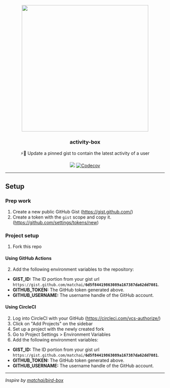<p align="center">
  <img width="400" src="https://user-images.githubusercontent.com/10660468/54499151-062f8900-48e5-11e9-82c9-767d39c9cbbe.png">
  <h3 align="center">activity-box</h3>
  <p align="center">⚡️📌 Update a pinned gist to contain the latest activity of a user</p>
</p>

<p align="center"><a href="https://action-badges.now.sh"><img src="https://action-badges.now.sh/JasonEtco/activity-box" /></a> <a href="https://codecov.io/gh/JasonEtco/activity-box/"><img src="https://badgen.now.sh/codecov/c/github/JasonEtco/activity-box" alt="Codecov"></a></p>

---

## Setup

### Prep work

1. Create a new public GitHub Gist (https://gist.github.com/)
2. Create a token with the `gist` scope and copy it. (https://github.com/settings/tokens/new)

### Project setup

1. Fork this repo

#### Using GitHub Actions

2. Add the following environment variables to the repository:

- **GIST_ID:** The ID portion from your gist url `https://gist.github.com/matchai/`**`6d5f84419863089a167387da62dd7081`**.
- **GITHUB_TOKEN:** The GitHub token generated above.
- **GITHUB_USERNAME:** The username handle of the GitHub account.

#### Using CircleCI

2. Log into CircleCI with your GitHub (https://circleci.com/vcs-authorize/)
3. Click on "Add Projects" on the sidebar
4. Set up a project with the newly created fork
5. Go to Project Settings > Environment Variables
6. Add the following environment variables:

- **GIST_ID:** The ID portion from your gist url `https://gist.github.com/matchai/`**`6d5f84419863089a167387da62dd7081`**.
- **GITHUB_TOKEN:** The GitHub token generated above.
- **GITHUB_USERNAME:** The username handle of the GitHub account.

---

_Inspire by [matchai/bird-box](https://github.com/matchai/bird-box)_